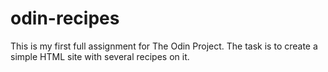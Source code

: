 # odin-recipes

This is my first full assignment for The Odin Project. The task is to create a simple HTML site with several recipes on it.